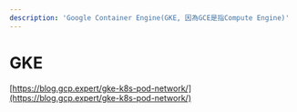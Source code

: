 ```yaml
---
description: 'Google Container Engine(GKE, 因為GCE是指Compute Engine)'
---
```


# GKE

[https://blog.gcp.expert/gke-k8s-pod-network/](https://blog.gcp.expert/gke-k8s-pod-network/)

